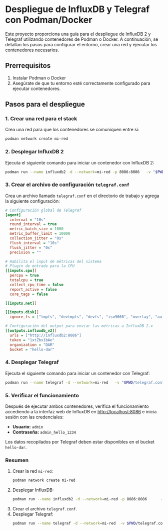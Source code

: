 # Despliegue de InfluxDB y Telegraf con Podman/Docker

Este proyecto proporciona una guía para el despliegue de InfluxDB 2 y Telegraf utilizando contenedores de Podman o Docker. A continuación, se detallan los pasos para configurar el entorno, crear una red y ejecutar los contenedores necesarios.

## Prerrequisitos
1. Instalar Podman o Docker
2. Asegúrate de que tu entorno esté correctamente configurado para ejecutar contenedores.

## Pasos para el despliegue

### 1. Crear una red para el stack
Crea una red para que los contenedores se comuniquen entre sí:

```bash
podman network create mi-red
```

### 2. Desplegar InfluxDB 2
Ejecuta el siguiente comando para iniciar un contenedor con InfluxDB 2:

```bash
podman run --name influxdb2 -d --network=mi-red -p 8086:8086   -v "$PWD/data:/var/lib/influxdb2"   -v "$PWD/config:/etc/influxdb2"   -e DOCKER_INFLUXDB_INIT_MODE=setup   -e DOCKER_INFLUXDB_INIT_USERNAME=admin   -e DOCKER_INFLUXDB_INIT_PASSWORD=admin_hello_1234   -e DOCKER_INFLUXDB_INIT_ORG=DAR   -e DOCKER_INFLUXDB_INIT_BUCKET=hello-dar   -e DOCKER_INFLUXDB_INIT_RETENTION=30d   -e DOCKER_INFLUXDB_INIT_ADMIN_TOKEN=1xtZbx1bAe   docker.io/influxdb:2.7.5-alpine
```

### 3. Crear el archivo de configuración `telegraf.conf`
Crea un archivo llamado `telegraf.conf` en el directorio de trabajo y agrega la siguiente configuración:

```ini
# Configuración global de Telegraf
[agent]
  interval = "10s"
  round_interval = true
  metric_batch_size = 1000
  metric_buffer_limit = 10000
  collection_jitter = "0s"
  flush_interval = "10s"
  flush_jitter = "0s"
  precision = ""

# Habilita el input de métricas del sistema
# Plugin de entrada para la CPU
[[inputs.cpu]]
  percpu = true
  totalcpu = true
  collect_cpu_time = false
  report_active = false
  core_tags = false

[[inputs.net]]

[[inputs.disk]]
  ignore_fs = ["tmpfs", "devtmpfs", "devfs", "iso9660", "overlay", "aufs", "squashfs"]

# Configuración del output para enviar las métricas a InfluxDB 2.x
[[outputs.influxdb_v2]]
  urls = ["http://influxdb2:8086"]
  token = "1xtZbx1bAe"
  organization = "DAR"
  bucket = "hello-dar"
```

### 4. Desplegar Telegraf
Ejecuta el siguiente comando para iniciar un contenedor con Telegraf:

```bash
podman run --name telegraf -d --network=mi-red   -v "$PWD/telegraf.conf:/etc/telegraf/telegraf.conf:ro"   -u telegraf   docker.io/telegraf:1.30.1-alpine
```

### 5. Verificar el funcionamiento
Después de ejecutar ambos contenedores, verifica el funcionamiento accediendo a la interfaz web de InfluxDB en [http://localhost:8086](http://localhost:8086) e inicia sesión con las credenciales:

- **Usuario:** `admin`
- **Contraseña:** `admin_hello_1234`

Los datos recopilados por Telegraf deben estar disponibles en el bucket `hello-dar`.

### Resumen

1. Crear la red `mi-red`:
   ```bash
   podman network create mi-red
   ```
2. Desplegar InfluxDB:
   ```bash
   podman run --name influxdb2 -d --network=mi-red -p 8086:8086      -v "$PWD/data:/var/lib/influxdb2" -v "$PWD/config:/etc/influxdb2"      -e DOCKER_INFLUXDB_INIT_MODE=setup -e DOCKER_INFLUXDB_INIT_USERNAME=admin      -e DOCKER_INFLUXDB_INIT_PASSWORD=admin_hello_1234      -e DOCKER_INFLUXDB_INIT_ORG=DAR -e DOCKER_INFLUXDB_INIT_BUCKET=hello-dar      -e DOCKER_INFLUXDB_INIT_RETENTION=30d      -e DOCKER_INFLUXDB_INIT_ADMIN_TOKEN=1xtZbx1bAe docker.io/influxdb:2.7.5-alpine
   ```
3. Crear el archivo `telegraf.conf`.
4. Desplegar Telegraf:
   ```bash
   podman run --name telegraf -d --network=mi-red  -v $PWD/telegraf.conf:/etc/telegraf/telegraf.conf:ro -u telegraf docker.io/telegraf:1.30.1-alpine
   ```
